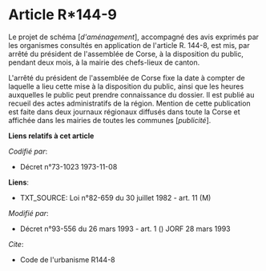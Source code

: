# Article R*144-9

Le projet de schéma [*d'aménagement*], accompagné des avis exprimés par les organismes consultés en application de l'article
R. 144-8, est mis, par arrêté du président de l'assemblée de Corse, à la disposition du public, pendant deux mois, à la
mairie des chefs-lieux de canton.

L'arrêté du président de l'assemblée de Corse fixe la date à compter de laquelle a lieu cette mise à la disposition du
public, ainsi que les heures auxquelles le public peut prendre connaissance du dossier. Il est publié au recueil des actes
administratifs de la région. Mention de cette publication est faite dans deux journaux régionaux diffusés dans toute la Corse
et affichée dans les mairies de toutes les communes [*publicité*].

**Liens relatifs à cet article**

_Codifié par_:

  - Décret n°73-1023 1973-11-08

**Liens**:

  - TXT_SOURCE: Loi n°82-659 du 30 juillet 1982 - art. 11 (M)

_Modifié par_:

  - Décret n°93-556 du 26 mars 1993 - art. 1 () JORF 28 mars 1993

_Cite_:

  - Code de l'urbanisme R144-8
